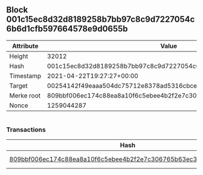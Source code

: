 ## Block 001c15ec8d32d8189258b7bb97c8c9d7227054c6b6d1cfb597664578e9d0655b

Attribute | Value
--- | ---
Height | 32012
Hash | 001c15ec8d32d8189258b7bb97c8c9d7227054c6b6d1cfb597664578e9d0655b
Timestamp | 2021-04-22T19:27:27+00:00
Target | 00254142f49eaaa504dc75712e8378ad5316cbcead634704b3734b6271167cc4
Merke root | 809bbf006ec174c88ea8a10f6c5ebee4b2f2e7c306765b63ec3a17959a28c27e
Nonce | 1259044287

```

```

### Transactions

Hash | Amount
--- | ---
[809bbf006ec174c88ea8a10f6c5ebee4b2f2e7c306765b63ec3a17959a28c27e](809bbf006ec174c88ea8a10f6c5ebee4b2f2e7c306765b63ec3a17959a28c27e.md) | 10.00000000 SKEPTI 
